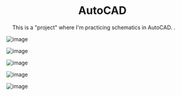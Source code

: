 <h1 align="center">
   AutoCAD
</h1>

&nbsp; &nbsp; This is a "project" where I'm practicing schematics in AutoCAD. .

![image](https://github.com/user-attachments/assets/42437eca-d772-4d94-84b2-210c14fc9651)

![image](https://github.com/user-attachments/assets/d69b679c-1a17-453a-8978-8d428b960d1e)

![image](https://github.com/user-attachments/assets/3f87acab-d8e6-490c-a086-48c26963cbc6)

![image](https://github.com/user-attachments/assets/4019f3e2-b9f6-4ba5-9a05-ce383c3c7dc0)

![image](https://github.com/user-attachments/assets/81b687a6-7e53-42c1-ada9-605973fc67bb)



